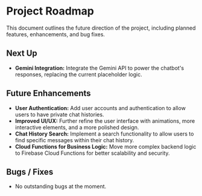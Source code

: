 # Project Roadmap

This document outlines the future direction of the project, including planned features, enhancements, and bug fixes.

## Next Up

- **Gemini Integration:** Integrate the Gemini API to power the chatbot's responses, replacing the current placeholder logic.

## Future Enhancements

- **User Authentication:** Add user accounts and authentication to allow users to have private chat histories.
- **Improved UI/UX:** Further refine the user interface with animations, more interactive elements, and a more polished design.
- **Chat History Search:** Implement a search functionality to allow users to find specific messages within their chat history.
- **Cloud Functions for Business Logic:** Move more complex backend logic to Firebase Cloud Functions for better scalability and security.

## Bugs / Fixes

- No outstanding bugs at the moment.
